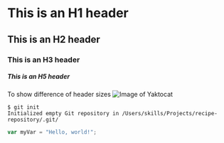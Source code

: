 # This is an H1 header
## This is an H2 header
### This is an H3 header
##### This is an H5 header
To show difference of header sizes
![Image of Yaktocat](https://octodex.github.com/images/yaktocat.png)
```
$ git init
Initialized empty Git repository in /Users/skills/Projects/recipe-repository/.git/
```
``` javascript
var myVar = "Hello, world!";
```
